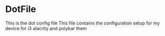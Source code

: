 # DotFile
This is the dot config file
This file contains the configuration setup for my device for i3 alacrity and polybar them 
